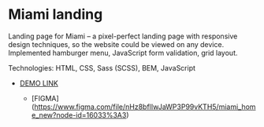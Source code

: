 # Miami landing
Landing page for Miami – a pixel-perfect landing page with responsive design techniques, so the website could be viewed on any device. Implemented hamburger menu, JavaScript form validation, grid layout.


Technologies: HTML, CSS, Sass (SCSS), BEM, JavaScript

- [DEMO LINK](https://Taras-Kozii.github.io/Miami-landing/)

  - [FIGMA] (https://www.figma.com/file/nHz8bflIwJaWP3P99vKTH5/miami_home_new?node-id=16033%3A3)

